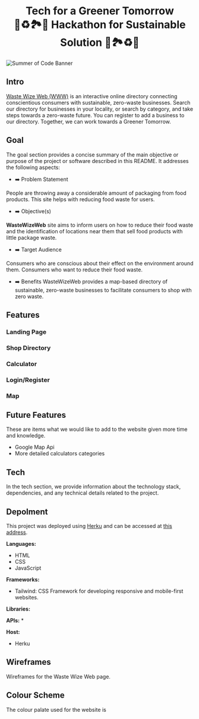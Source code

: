 <h1 align="center">Tech for a Greener Tomorrow <br> 🍃♻️🏞️🌱 Hackathon for Sustainable Solution 🌱🏞️♻️🍃

</h1>

![Summer of Code Banner](https://res.cloudinary.com/djdefbnij/image/upload/v1693903105/Hackathons/Untitled_design_2_1_gzwakq.png)


 
## Intro
[Waste Wize Web (WWW)](https://wastewizeweb-b57952658889.herokuapp.com/) is an interactive online directory connecting conscientious consumers with sustainable, zero-waste businesses.
Search our directory for businesses in your locality, or search by category, and take steps towards a zero-waste future.
You can register to add a business to our directory.
Together, we can work towards a Greener Tomorrow.

## Goal
The goal section provides a concise summary of the main objective or purpose of the project or software described in this README. It addresses the following aspects:

- ➡️ Problem Statement

People are throwing away a considerable amount of packaging from food products. This site helps with reducing food waste for users.
  
- ➡️ Objective(s)

**WasteWizeWeb** site aims to inform users on how to reduce their food waste and the identification of locations near them that sell food products with little package waste.
  
- ➡️ Target Audience

Consumers who are conscious about their effect on the environment around them. Consumers who want to reduce their food waste.
  
- ➡️ Benefits
WasteWizeWeb provides a map-based directory of sustainable, zero-waste businesses to facilitate consumers to shop with zero waste.

## Features

### Landing Page

### Shop Directory

### Calculator 

### Login/Register 

### Map

## Future Features 
These are items what we would like to add to the website given more time and knowledge.
 - Google Map Api
 - More detailed calculators categories 

## Tech
In the tech section, we provide information about the technology stack, dependencies, and any technical details related to the project.

## Depolment 
This project was deployed using [Herku](https://www.heroku.com/) and can be accessed at [this address](https://wastewizeweb-b57952658889.herokuapp.com/).


**Languages:**
* HTML
* CSS
* JavaScript

**Frameworks:**
* Tailwind: CSS Framework for developing responsive and mobile-first websites.
  
**Libraries:**

**APIs:**
* 

**Host:** 
* Herku

## Wireframes

Wireframes for the Waste Wize Web page.

## Colour Scheme

The colour palate used for the website is 


